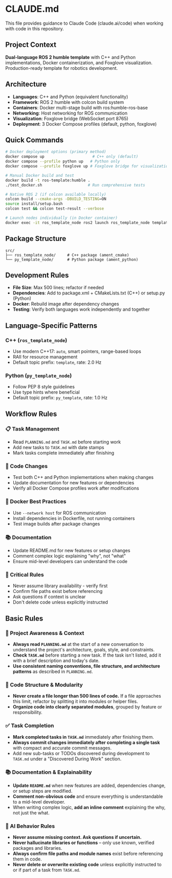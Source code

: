 # CLAUDE.md

This file provides guidance to Claude Code (claude.ai/code) when working with code in this repository.

## Project Context
**Dual-language ROS 2 humble template** with C++ and Python implementations, Docker containerization, and Foxglove visualization. Production-ready template for robotics development.

## Architecture
- **Languages**: C++ and Python (equivalent functionality)
- **Framework**: ROS 2 humble with colcon build system
- **Containers**: Docker multi-stage build with ros:humble-ros-base
- **Networking**: Host networking for ROS communication
- **Visualization**: Foxglove bridge (WebSocket port 8765)
- **Deployment**: 3 Docker Compose profiles (default, python, foxglove)

## Quick Commands
```bash
# Docker deployment options (primary method)
docker compose up                     # C++ only (default)
docker compose --profile python up   # Python only
docker compose --profile foxglove up # Foxglove bridge for visualization

# Manual Docker build and test
docker build -t ros-template:humble .
./test_docker.sh                    # Run comprehensive tests

# Native ROS 2 (if colcon available locally)
colcon build --cmake-args -DBUILD_TESTING=ON
source install/setup.bash
colcon test && colcon test-result --verbose

# Launch nodes individually (in Docker container)
docker exec -it ros_template_node ros2 launch ros_template_node template.launch.py
```

## Package Structure
```
src/
├── ros_template_node/     # C++ package (ament_cmake)
└── py_template_node/      # Python package (ament_python)
```

## Development Rules
- **File Size**: Max 500 lines; refactor if needed
- **Dependencies**: Add to package.xml + CMakeLists.txt (C++) or setup.py (Python)
- **Docker**: Rebuild image after dependency changes
- **Testing**: Verify both languages work independently and together

## Language-Specific Patterns

### C++ (`ros_template_node`)
- Use modern C++17: `auto`, smart pointers, range-based loops
- RAII for resource management
- Default topic prefix: `template`, rate: 2.0 Hz

### Python (`py_template_node`)  
- Follow PEP 8 style guidelines
- Use type hints where beneficial
- Default topic prefix: `py_template`, rate: 1.0 Hz

## Workflow Rules
### 📋 Task Management
- Read `PLANNING.md` and `TASK.md` before starting work
- Add new tasks to `TASK.md` with date stamps
- Mark tasks complete immediately after finishing

### 🔧 Code Changes
- Test both C++ and Python implementations when making changes
- Update documentation for new features or dependencies
- Verify all Docker Compose profiles work after modifications

### 🐳 Docker Best Practices
- Use `--network host` for ROS communication
- Install dependencies in Dockerfile, not running containers
- Test image builds after package changes

### 📚 Documentation
- Update README.md for new features or setup changes
- Comment complex logic explaining "why", not "what"
- Ensure mid-level developers can understand the code

### 🚨 Critical Rules
- Never assume library availability - verify first
- Confirm file paths exist before referencing
- Ask questions if context is unclear
- Don't delete code unless explicitly instructed

## Basic Rules
### 🔄 Project Awareness & Context
- **Always read `PLANNING.md`** at the start of a new conversation to understand the project's architecture, goals, style, and constraints.
- **Check `TASK.md`** before starting a new task. If the task isn't listed, add it with a brief description and today's date.
- **Use consistent naming conventions, file structure, and architecture patterns** as described in `PLANNING.md`.

### 🧱 Code Structure & Modularity
- **Never create a file longer than 500 lines of code.** If a file approaches this limit, refactor by splitting it into modules or helper files.
- **Organize code into clearly separated modules**, grouped by feature or responsibility.

### ✅ Task Completion
- **Mark completed tasks in `TASK.md`** immediately after finishing them.
- **Always commit changes immediately after completing a single task** with compact and accurate commit messages.
- Add new sub-tasks or TODOs discovered during development to `TASK.md` under a "Discovered During Work" section.

### 📚 Documentation & Explainability
- **Update `README.md`** when new features are added, dependencies change, or setup steps are modified.
- **Comment non-obvious code** and ensure everything is understandable to a mid-level developer.
- When writing complex logic, **add an inline comment** explaining the why, not just the what.

### 🧠 AI Behavior Rules
- **Never assume missing context. Ask questions if uncertain.**
- **Never hallucinate libraries or functions** – only use known, verified packages and libraries.
- **Always confirm file paths and module names** exist before referencing them in code.
- **Never delete or overwrite existing code** unless explicitly instructed to or if part of a task from `TASK.md`.